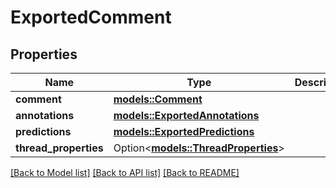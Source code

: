 # ExportedComment

## Properties

Name | Type | Description | Notes
------------ | ------------- | ------------- | -------------
**comment** | [**models::Comment**](Comment.md) |  | 
**annotations** | [**models::ExportedAnnotations**](ExportedAnnotations.md) |  | 
**predictions** | [**models::ExportedPredictions**](ExportedPredictions.md) |  | 
**thread_properties** | Option<[**models::ThreadProperties**](ThreadProperties.md)> |  | [optional]

[[Back to Model list]](../README.md#documentation-for-models) [[Back to API list]](../README.md#documentation-for-api-endpoints) [[Back to README]](../README.md)


